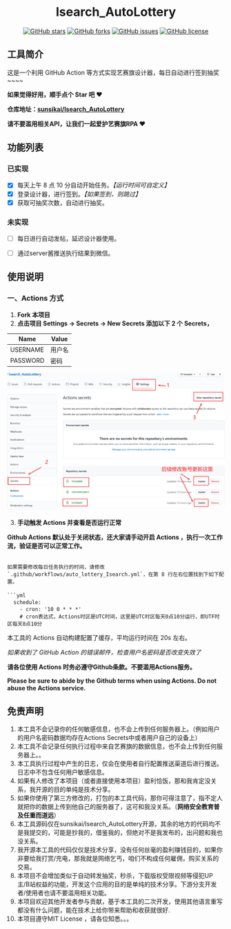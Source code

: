 <div align="center">
<h1 align="center">
Isearch_AutoLottery
</h1>

[![GitHub stars](https://img.shields.io/github/stars/sunsikai/Isearch_AutoLottery?style=flat-square)](https://github.com/JunzhouLiu/BILIBILI-HELPER/stargazers)
[![GitHub forks](https://img.shields.io/github/forks/sunsikai/Isearch_AutoLottery?style=flat-square)](https://github.com/JunzhouLiu/BILIBILI-HELPER/network)
[![GitHub issues](https://img.shields.io/github/issues/sunsikai/Isearch_AutoLottery?style=flat-square)](https://github.com/JunzhouLiu/BILIBILI-HELPER/issues)
[![GitHub license](https://img.shields.io/github/license/sunsikai/Isearch_AutoLottery?style=flat-square)](https://github.com/JunzhouLiu/BILIBILI-HELPER/blob/main/LICENSE) 


</div>

## 工具简介

这是一个利用 GitHub Action 等方式实现艺赛旗设计器，每日自动进行签到抽奖\~\~\~\~

**如果觉得好用，顺手点个 Star 吧 ❤**

**仓库地址：[sunsikai/Isearch_AutoLottery][1]**

**请不要滥用相关API，让我们一起爱护艺赛旗RPA ❤**

## 功能列表
### 已实现
* [x] 每天上午 8 点 10 分自动开始任务。*【运行时间可自定义】*
* [x] 登录设计器，进行签到。*【如果签到，则跳过】*
* [x] 获取可抽奖次数，自动进行抽奖。
### 未实现
* [ ] 每日进行自动发帖，延迟设计器使用。
* [ ] 通过server酱推送执行结果到微信。
	  

## 使用说明

### 一、Actions 方式

1. **Fork 本项目**
2. **点击项目 Settings -\> Secrets -\> New Secrets 添加以下 2 个 Secrets，**

| Name          | Value               |
| ------------- | ------------------- |
| USERNAME      | 用户名              |
| PASSWORD      | 密码                |

![图示][image-1]

3. **手动触发 Actions 并查看是否运行正常**

**Github Actions 默认处于关闭状态，还大家请手动开启 Actions ，执行一次工作流，验证是否可以正常工作。**


```

如果需要修改每日任务执行的时间，请修改 `.github/workflows/auto_lottery_Isearch.yml`，在第 8 行左右位置找到下如下配置。

```yml
  schedule:
    - cron: '10 0 * * *'
    # cron表达式，Actions时区是UTC时间，这里是UTC时区每天0点10分运行，即UTF时区每天8点10分
```

本工具的 Actions 自动构建配置了缓存，平均运行时间在 20s 左右。

*如果收到了 GitHub Action 的错误邮件，检查用户名密码是否改变失效了*

**请各位使用 Actions 时务必遵守Github条款。不要滥用Actions服务。**

**Please be sure to abide by the Github terms when using Actions. Do not abuse the Actions service.**



## 免责声明

1. 本工具不会记录你的任何敏感信息，也不会上传到任何服务器上。（例如用户的用户名密码数据均存在Actions Secrets中或者用户自己的设备上）
2. 本工具不会记录任何执行过程中来自艺赛旗的数据信息，也不会上传到任何服务器上。。
3. 本工具执行过程中产生的日志，仅会在使用者自行配置推送渠道后进行推送。日志中不包含任何用户敏感信息。
4. 如果有人修改了本项目（或者直接使用本项目）盈利恰饭，那和我肯定没关系，我开源的目的单纯是技术分享。
5. 如果你使用了第三方修改的，打包的本工具代码，那你可得注意了，指不定人就把你的数据上传到他自己的服务器了，这可和我没关系。（**网络安全教育普及任重而道远**）
6. 本工具源码仅在sunsikai/Isearch_AutoLottery开源，其余的地方的代码均不是我提交的，可能是抄我的，借鉴我的，但绝对不是我发布的，出问题和我也没关系。 
7. 我开源本工具的代码仅仅是技术分享，没有任何丝毫的盈利赚钱目的，如果你非要给我打赏/充电，那我就是网络乞丐，咱们不构成任何雇佣，购买关系的交易。
8. 本项目不会增加类似于自动转发抽奖，秒杀，下载版权受限视频等侵犯UP主/B站权益的功能，开发这个应用的目的是单纯的技术分享。下游分支开发者/使用者也请不要滥用相关功能。
9. 本项目欢迎其他开发者参与贡献，基于本工具的二次开发，使用其他语言重写都没有什么问题，能在技术上给你带来帮助和收获就很好.
10. 本项目遵守MIT License ，请各位知悉。。。



[1]:	https://github.com/sunsikai/Isearch_AutoLottery

[image-1]:	docs/IMG/配置用户名密码.png


